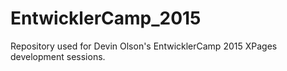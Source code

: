 # EntwicklerCamp_2015
Repository used for Devin Olson's EntwicklerCamp 2015 XPages development sessions. 

